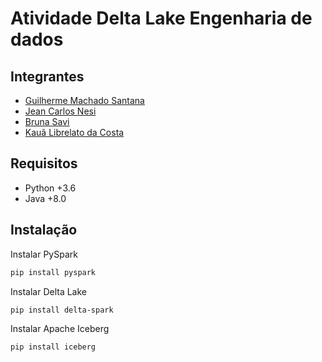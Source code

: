 # Atividade Delta Lake Engenharia de dados

## Integrantes

 - [Guilherme Machado Santana](https://github.com/guirms)
 - [Jean Carlos Nesi](https://github.com/JeanNesi)
 - [Bruna Savi](https://github.com/brsavii)
 - [Kauã Librelato da Costa](https://github.com/KauaLibrelato)

## Requisitos

- Python +3.6
- Java +8.0

## Instalação

Instalar PySpark
```bash
pip install pyspark
```

Instalar Delta Lake
```bash
pip install delta-spark
```

Instalar Apache Iceberg
```bash
pip install iceberg
```
